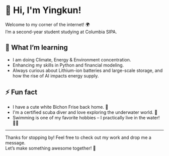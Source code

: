 # 👋 Hi, I'm Yingkun!

Welcome to my corner of the internet! 🌍  
I’m a second-year student studying at Columbia SIPA.

## 🌱 What I’m learning

- I am doing Climate, Energy & Environment concentration.
- Enhancing my skills in Python and financial modeling.
- Always curious about Lithium-ion batteries and large-scale storage, and how the rise of AI impacts energy supply.

## ⚡ Fun fact

- I have a cute white Bichon Frise back home. 🐶
- I'm a certified scuba diver and love exploring the underwater world. 🌊
- Swimming is one of my favorite hobbies – I practically live in the water! 🏊‍♂️
  
---

Thanks for stopping by! Feel free to check out my work and drop me a message.  
Let’s make something awesome together! 🚀
